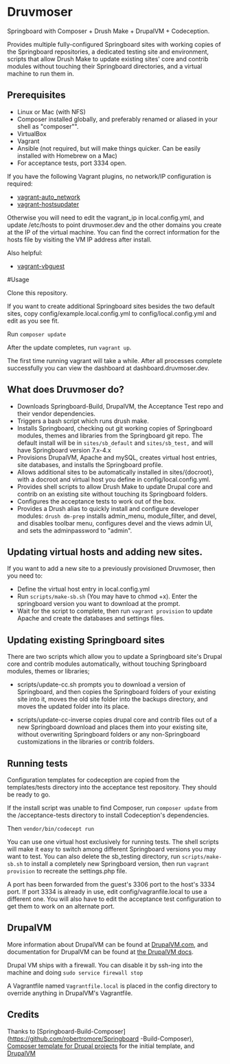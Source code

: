 # Druvmoser

Springboard with Composer + Drush Make + DrupalVM + Codeception.

Provides multiple fully-configured Springboard sites with working copies
of the Springboard repositories, a dedicated testing site and
environment, scripts that allow Drush Make to update existing sites'
core and contrib modules without touching their Springboard directories,
and a virtual machine to run them in.

## Prerequisites

- Linux or Mac (with NFS)
- Composer installed globally, and preferably renamed or aliased in your shell as "composer"".
- VirtualBox
- Vagrant
- Ansible (not required, but will make things quicker. Can be easily installed with Homebrew on a Mac)
- For acceptance tests, port 3334 open.

If you have the following Vagrant plugins, no network/IP configuration is required:

- [vagrant-auto_network](https://github.com/oscar-stack/vagrant-auto_network)
- [vagrant-hostsupdater](https://github.com/cogitatio/vagrant-hostsupdater)

Otherwise you will need to edit the vagrant_ip in local.config.yml, and
update /etc/hosts to point druvmoser.dev and the other domains you
create at the IP of the virtual machine. You can find the correct
information for the hosts file by visiting the VM IP address after
install.

Also helpful:

- [vagrant-vbguest](https://github.com/dotless-de/vagrant-vbguest)

#Usage

Clone this repository.

If you want to create additional Springboard sites besides the two
default sites, copy config/example.local.config.yml to
config/local.config.yml and edit as you see fit.

Run `composer update`

After the update completes, run `vagrant up`.

The first time running vagrant will take a while. After all processes complete successfully
you can view the dashboard at dashboard.druvmoser.dev.

## What does Druvmoser do?

* Downloads Springboard-Build, DrupalVM, the Acceptance Test repo and
their vendor dependencies.
* Triggers a bash script which runs drush make.
* Installs Springboard, checking out git working copies of Springboard
modules, themes and libraries from the Springboard git repo. The default
install will be in `sites/sb_default` and `sites/sb_test,` and will have
Springboard version 7.x-4.x
* Provisions DrupalVM, Apache and mySQL, creates virtual host entries,
site databases, and installs the Springboard profile.
* Allows additional sites to be automatically installed in
sites/{docroot}, with a docroot and virtual host you define in
config/local.config.yml.
* Provides shell scripts to allow Drush Make to update Drupal core and
contrib on an existing site without touching its Springboard folders.
* Configures the acceptance tests to work out of the box.
* Provides a Drush alias to quickly install and configure developer
modules: `drush dm-prep` installs admin_menu, module_filter, and devel,
and disables toolbar menu, configures devel and the views admin UI, and
sets the adminpassword to "admin".

## Updating virtual hosts and adding new sites.

If you want to add a new site to a previously provisioned Druvmoser,
then you need to:
* Define the virtual host entry in local.config.yml
* Run `scripts/make-sb.sh` (You may have to chmod +x). Enter the
springboard version you want to download at the prompt.
* Wait for the script to complete, then run `vagrant provision` to
update Apache
and create the databases and settings files.

## Updating existing Springboard sites

There are two scripts which allow you to update a Springboard site's
Drupal core and contrib modules automatically, without touching
Springboard modules, themes or libraries;

* scripts/update-cc.sh prompts you to download a version of Springboard,
and then copies the Springboard folders of your existing site into it,
moves the old site folder into the backups directory, and moves the
updated folder into its place.

* scripts/update-cc-inverse copies drupal core and contrib files out of
a new Springboard download and places them into your existing site,
without overwriting Springboard folders or any non-Springboard
customizations in the libraries or contrib folders.

## Running tests

Configuration templates for codeception are copied from the
templates/tests directory into the acceptance test repository. They
should be ready to go.

If the install script was unable to find Composer, run `composer update`
from the /acceptance-tests directory to install Codeception's
dependencies.

Then `vendor/bin/codecept run`

You can use one virtual host exclusively for running tests. The shell
scripts will make it easy to switch among different Springboard versions
you may want to test. You can also delete the sb_testing directory, run
`scripts/make-sb.sh` to install a completely new Springboard version,
then run `vagrant provision` to recreate the settings.php file.

A port has been forwarded from the guest's 3306 port to the host's 3334
port. If port 3334 is already in use, edit config/vagranfile.local to
use a different one. You will also have to edit the acceptance test
configuration to get them to work on an alternate port.

## DrupalVM

More information about DrupalVM can be found at
[DrupalVM.com](http://drupalvm.com/), and documentation for DrupalVM can
be found at [the DrupalVM docs](http://docs.drupalvm.com/).

Drupal VM ships with a firewall. You can disable it by ssh-ing into the
machine and doing `sudo service firewall stop`

A Vagrantfile named `Vagrantfile.local` is placed in the config
directory to override anything in DrupalVM's Vagrantfile.

## Credits

Thanks to
[Springboard-Build-Composer](https://github.com/robertromore/Springboard
-Build-Composer), [Composer template for Drupal
projects](https://github.com/drupal-composer/drupal-project/tree/7.x)
for the initial template, and [DrupalVM](https://www.drupalvm.com/)
